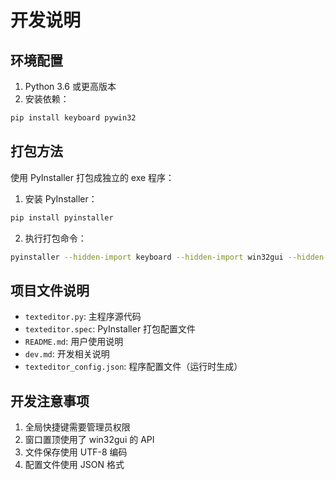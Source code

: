 # 开发说明

## 环境配置

1. Python 3.6 或更高版本
2. 安装依赖：

```bash
pip install keyboard pywin32
```

## 打包方法

使用 PyInstaller 打包成独立的 exe 程序：

1. 安装 PyInstaller：

```bash
pip install pyinstaller
```

2. 执行打包命令：

```bash
pyinstaller --hidden-import keyboard --hidden-import win32gui --hidden-import win32con --hidden-import win32com --uac-admin -w texteditor.py
```

## 项目文件说明

- `texteditor.py`: 主程序源代码
- `texteditor.spec`: PyInstaller 打包配置文件
- `README.md`: 用户使用说明
- `dev.md`: 开发相关说明
- `texteditor_config.json`: 程序配置文件（运行时生成）

## 开发注意事项

1. 全局快捷键需要管理员权限
2. 窗口置顶使用了 win32gui 的 API
3. 文件保存使用 UTF-8 编码
4. 配置文件使用 JSON 格式
